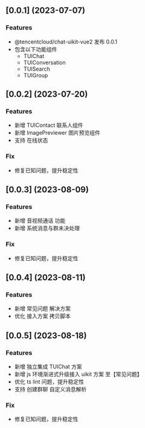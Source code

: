 ## [0.0.1] (2023-07-07)
### Features
- @tencentcloud/chat-uikit-vue2 发布 0.0.1
- 包含以下功能组件
    - TUIChat
    - TUIConversation
    - TUISearch
    - TUIGroup


## [0.0.2] (2023-07-20)
### Features
- 新增 TUIContact 联系人组件
- 新增 ImagePreviewer 图片预览组件
- 支持 在线状态 
### Fix
- 修复已知问题，提升稳定性

## [0.0.3] (2023-08-09)
### Features
- 新增 音视频通话 功能
- 新增 系统消息与群未决处理
### Fix
- 修复已知问题，提升稳定性

## [0.0.4] (2023-08-11)
### Features
- 新增 常见问题 解决方案
- 优化 接入方案 拷贝脚本

## [0.0.5] (2023-08-18)
### Features
- 新增 独立集成 TUIChat 方案
- 新增 js 环境渐进式升级接入 uikit 方案 至【常见问题】
- 优化 ts lint 问题，提升稳定性
- 支持 创建群聊 自定义消息解析
### Fix
- 修复已知问题，提升稳定性